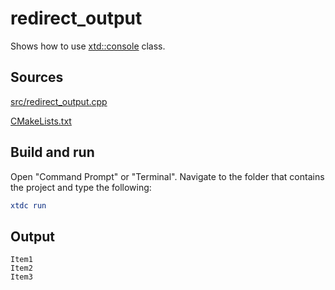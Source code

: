 # redirect_output

Shows how to use [xtd::console](https://gammasoft71.github.io/xtd/reference_guides/latest/classxtd_1_1console.html) class.

## Sources

[src/redirect_output.cpp](src/redirect_output.cpp)

[CMakeLists.txt](CMakeLists.txt)

## Build and run

Open "Command Prompt" or "Terminal". Navigate to the folder that contains the project and type the following:

```cmake
xtdc run
```

## Output

```
Item1
Item2
Item3
```
